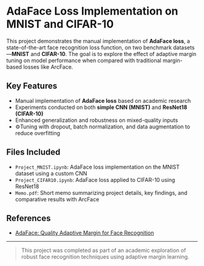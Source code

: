 # AdaFace Loss Implementation on MNIST and CIFAR-10
This project demonstrates the manual implementation of **AdaFace loss**, a state-of-the-art face recognition loss function, on two benchmark datasets—**MNIST** and **CIFAR-10**. The goal is to explore the effect of adaptive margin tuning on model performance when compared with traditional margin-based losses like ArcFace.

## Key Features
- Manual implementation of **AdaFace loss** based on academic research
- Experiments conducted on both **simple CNN (MNIST)** and **ResNet18 (CIFAR-10)**
- Enhanced generalization and robustness on mixed-quality inputs
- ⚙Tuning with dropout, batch normalization, and data augmentation to reduce overfitting

## Files Included
- `Project_MNIST.ipynb`: AdaFace loss implementation on the MNIST dataset using a custom CNN
- `Project_CIFAR10.ipynb`: AdaFace loss applied to CIFAR-10 using ResNet18
- `Memo.pdf`: Short memo summarizing project details, key findings, and comparative results with ArcFace

## References
- [AdaFace: Quality Adaptive Margin for Face Recognition](https://arxiv.org/abs/2204.00964)

---

> This project was completed as part of an academic exploration of robust face recognition techniques using adaptive margin learning.
